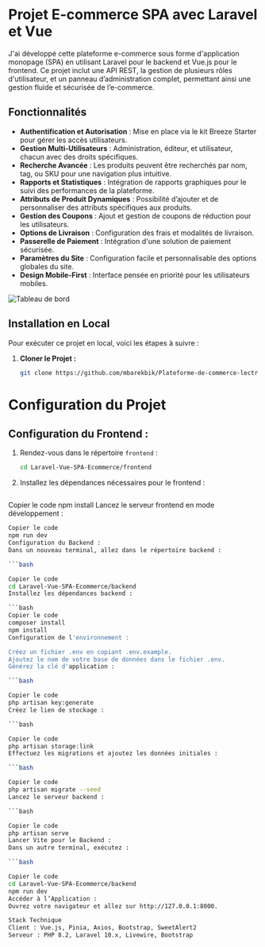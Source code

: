 # Projet E-commerce SPA avec Laravel et Vue

J'ai développé cette plateforme e-commerce sous forme d'application monopage (SPA) en utilisant Laravel pour le backend et Vue.js pour le frontend. Ce projet inclut une API REST, la gestion de plusieurs rôles d'utilisateur, et un panneau d’administration complet, permettant ainsi une gestion fluide et sécurisée de l’e-commerce.

## Fonctionnalités
- **Authentification et Autorisation** : Mise en place via le kit Breeze Starter pour gérer les accès utilisateurs.
- **Gestion Multi-Utilisateurs** : Administration, éditeur, et utilisateur, chacun avec des droits spécifiques.
- **Recherche Avancée** : Les produits peuvent être recherchés par nom, tag, ou SKU pour une navigation plus intuitive.
- **Rapports et Statistiques** : Intégration de rapports graphiques pour le suivi des performances de la plateforme.
- **Attributs de Produit Dynamiques** : Possibilité d’ajouter et de personnaliser des attributs spécifiques aux produits.
- **Gestion des Coupons** : Ajout et gestion de coupons de réduction pour les utilisateurs.
- **Options de Livraison** : Configuration des frais et modalités de livraison.
- **Passerelle de Paiement** : Intégration d'une solution de paiement sécurisée.
- **Paramètres du Site** : Configuration facile et personnalisable des options globales du site.
- **Design Mobile-First** : Interface pensée en priorité pour les utilisateurs mobiles.

![Tableau de bord](https://i.ibb.co/zb5z8jw/spa1.png)

## Installation en Local

Pour exécuter ce projet en local, voici les étapes à suivre :

1. **Cloner le Projet :**
   ```bash
   git clone https://github.com/mbarekbik/Plateforme-de-commerce-lectronique.git
# Configuration du Projet

## Configuration du Frontend :

1. Rendez-vous dans le répertoire `frontend` :
   ```bash
   cd Laravel-Vue-SPA-Ecommerce/frontend
2. Installez les dépendances nécessaires pour le frontend :

   ```bash
Copier le code
npm install
Lancez le serveur frontend en mode développement :

   ```bash
Copier le code
npm run dev
Configuration du Backend :
Dans un nouveau terminal, allez dans le répertoire backend :

   ```bash

Copier le code
cd Laravel-Vue-SPA-Ecommerce/backend
Installez les dépendances backend :

   ```bash
Copier le code
composer install
npm install
Configuration de l'environnement :

Créez un fichier .env en copiant .env.example.
Ajoutez le nom de votre base de données dans le fichier .env.
Générez la clé d'application :

   ```bash

Copier le code
php artisan key:generate
Créez le lien de stockage :

   ```bash

Copier le code
php artisan storage:link
Effectuez les migrations et ajoutez les données initiales :

   ```bash

Copier le code
php artisan migrate --seed
Lancez le serveur backend :

   ```bash

Copier le code
php artisan serve
Lancer Vite pour le Backend :
Dans un autre terminal, exécutez :

   ```bash

Copier le code
cd Laravel-Vue-SPA-Ecommerce/backend
npm run dev
Accéder à l’Application :
Ouvrez votre navigateur et allez sur http://127.0.0.1:8000.

Stack Technique
Client : Vue.js, Pinia, Axios, Bootstrap, SweetAlert2
Serveur : PHP 8.2, Laravel 10.x, Livewire, Bootstrap
